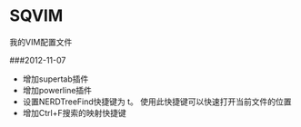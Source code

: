 SQVIM
===  
我的VIM配置文件

###2012-11-07
* 增加supertab插件
* 增加powerline插件
* 设置NERDTreeFind快捷键为 <Leader>t。 使用此快捷键可以快速打开当前文件的位置
* 增加Ctrl+F搜索的映射快捷键
